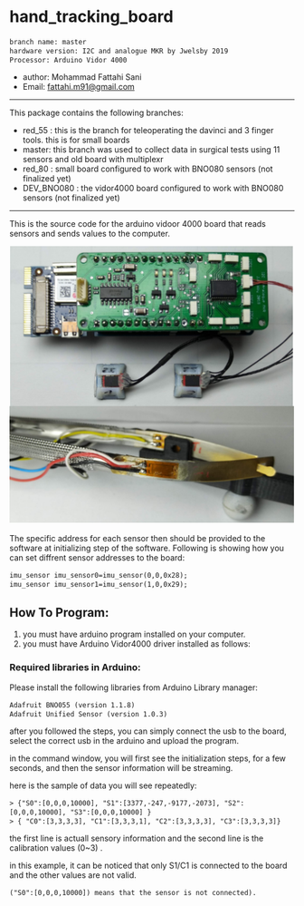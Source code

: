 # hand_tracking_board

    branch name: master
    hardware version: I2C and analogue MKR by Jwelsby 2019
    Processor: Arduino Vidor 4000
* author: Mohammad Fattahi Sani
* Email: fattahi.m91@gmail.com

----------

 This package contains the following branches: 
 * red_55 : this is the branch for teleoperating the davinci and 3 finger tools. this is for small boards
 * master: this branch was used to collect data in surgical tests using 11 sensors and old board with multiplexr
 * red_80 :  small board configured to work with BNO080 sensors (not finalized yet)
 * DEV_BNO080 :  the vidor4000 board configured to work with BNO080 sensors (not finalized yet)

----------
This is the source code for the arduino vidoor 4000 board that reads sensors and sends values to the computer.


![Alt text](board.png?raw=true "Title")


The specific address for each sensor then should be provided to the software at initializing step of the software. Following is showing how you can set diffrent sensor addresses to the board:

    imu_sensor imu_sensor0=imu_sensor(0,0,0x28);
    imu_sensor imu_sensor1=imu_sensor(1,0,0x29);

## How To Program:

1. you must have arduino program installed on your computer.
2. you must have Arduino Vidor4000 driver installed as follows:
    



### Required libraries in Arduino:
Please install the following libraries from Arduino Library manager:

    Adafruit BNO055 (version 1.1.8)
    Adafruit Unified Sensor (version 1.0.3)


after you followed the steps, you can simply connect the usb to the board, select the correct usb in the arduino and upload the program.



in the command window, you will first see the initialization steps, for a few seconds, and then the sensor information will be streaming.

here is the sample of data you will see repeatedly:

    > {"S0":[0,0,0,10000], "S1":[3377,-247,-9177,-2073], "S2":[0,0,0,10000], "S3":[0,0,0,10000] }
    > { "C0":[3,3,3,3], "C1":[3,3,3,1], "C2":[3,3,3,3], "C3":[3,3,3,3]} 

the first line is actuall sensory information and the second line is the calibration values (0~3) . 

in this example, it can be noticed that only S1/C1 is connected to the board and the other values are not valid.

    ("S0":[0,0,0,10000]) means that the sensor is not connected). 

